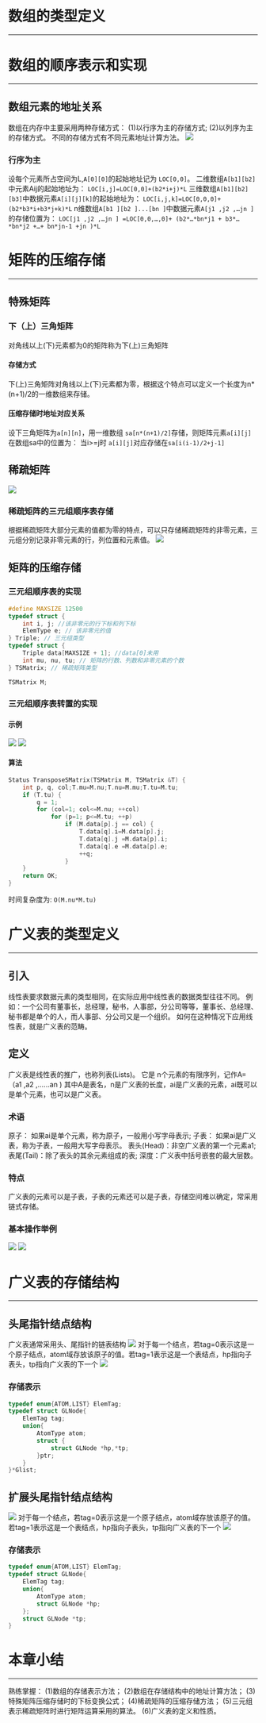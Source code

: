 # 数组的类型定义
---
# 数组的顺序表示和实现
---
## 数组元素的地址关系
数组在内存中主要采用两种存储方式： 
	(1)以行序为主的存储方式; 
	(2)以列序为主的存储方式。
不同的存储方式有不同元素地址计算方法。
![](Pasted%20image%2020231124190620.png)
### 行序为主
设每个元素所占空间为L,`A[0][0]`的起始地址记为 `LOC[0,0]`。
二维数组`A[b1][b2]`中元素Aij的起始地址为： 
	`LOC[i,j]=LOC[0,0]+(b2*i+j)*L` 
三维数组`A[b1][b2][b3]`中数据元素`A[i][j][k]`的起始地址为：
	`LOC[i,j,k]=LOC[0,0,0]+(b2*b3*i+b3*j+k)*L`
n维数组`A[b1 ][b2 ]...[bn ]`中数据元素`A[j1 ,j2 ,…jn ]`的存储位置为： 
	`LOC[j1 ,j2 ,…jn ] =LOC[0,0,…,0]+ (b2*…*bn*j1 + b3*…*bn*j2 +…+ bn*jn-1 +jn )*L`

# 矩阵的压缩存储
---
## 特殊矩阵
### 下（上）三角矩阵
对角线以上(下)元素都为0的矩阵称为下(上)三角矩阵
#### 存储方式
下(上)三角矩阵对角线以上(下)元素都为零，根据这个特点可以定义一个长度为n*(n+1)/2的一维数组来存储。
#### 压缩存储时地址对应关系
设下三角矩阵为`a[n][n]`，用一维数组 `sa[n*(n+1)/2]`存储，则矩阵元素`a[i][j]`在数组sa中的位置为：
	当i>=j时 `a[i][j]`对应存储在`sa[i(i-1)/2+j-1]`

## 稀疏矩阵
![](Pasted%20image%2020231124191659.png)
### 稀疏矩阵的三元组顺序表存储 
根据稀疏矩阵大部分元素的值都为零的特点，可以只存储稀疏矩阵的非零元素，三元组分别记录非零元素的行，列位置和元素值。
![](Pasted%20image%2020231124191823.png)

## 矩阵的压缩存储
### 三元组顺序表的实现
```c
#define MAXSIZE 12500 
typedef struct { 
	int i, j; //该非零元的行下标和列下标 
	ElemType e; // 该非零元的值 
} Triple; // 三元组类型 
typedef struct { 
	Triple data[MAXSIZE + 1]; //data[0]未用 
	int mu, nu, tu; // 矩阵的行数、列数和非零元素的个数 
} TSMatrix; // 稀疏矩阵类型 

TSMatrix M;
```
### 三元组顺序表转置的实现
#### 示例
![](Pasted%20image%2020231124192139.png)
![](Pasted%20image%2020231124192211.png)
#### 算法
```c
Status TransposeSMatrix(TSMatrix M, TSMatrix &T) { 
	int p, q, col;T.mu=M.nu;T.nu=M.mu;T.tu=M.tu; 
	if (T.tu) { 
		q = 1; 
		for (col=1; col<=M.nu; ++col) 
			for (p=1; p<=M.tu; ++p) 
				if (M.data[p].j == col) { 
					T.data[q].i=M.data[p].j;
					T.data[q].j =M.data[p].i; 
					T.data[q].e =M.data[p].e; 
					++q; 
				} 
	} 
	return OK; 
}
```
时间复杂度为: `O(M.nu*M.tu)`

# 广义表的类型定义
---
## 引入
线性表要求数据元素的类型相同，在实际应用中线性表的数据类型往往不同。 
例如：一个公司有董事长，总经理，秘书，人事部，分公司等等，董事长、总经理、秘书都是单个的人，而人事部、分公司又是一个组织。 
如何在这种情况下应用线性表，就是广义表的范畴。

## 定义
广义表是线性表的推广，也称列表(Lists)。 它是 n个元素的有限序列，记作A=（a1 ,a2 ,……an ) 
其中A是表名，n是广义表的长度，ai是广义表的元素，ai既可以是单个元素，也可以是广义表。
### 术语
原子： 如果ai是单个元素，称为原子，一般用小写字母表示; 
子表： 如果ai是广义表，称为子表，一般用大写字母表示。
表头(Head)：非空广义表的第一个元素a1; 
表尾(Tail)：除了表头的其余元素组成的表; 
深度：广义表中括号嵌套的最大层数。
### 特点
广义表的元素可以是子表，子表的元素还可以是子表，存储空间难以确定，常采用链式存储。
### 基本操作举例
![](Pasted%20image%2020231124193241.png)
![](Pasted%20image%2020231124193303.png)

# 广义表的存储结构
---
## 头尾指针结点结构
广义表通常采用头、尾指针的链表结构
![](Pasted%20image%2020231124193417.png)
对于每一个结点，若tag=0表示这是一个原子结点，atom域存放该原子的值。若tag=1表示这是一个表结点，hp指向子表头，tp指向广义表的下一个
![](Pasted%20image%2020231124193926.png)
### 存储表示
```c
typedef enum{ATOM,LIST} ElemTag; 
typedef struct GLNode{ 
	ElemTag tag; 
	union{ 
		AtomType atom; 
		struct {
			struct GLNode *hp,*tp;
		}ptr; 
	} 
}*Glist;
```
## 扩展头尾指针结点结构
![](Pasted%20image%2020231124194225.png)
对于每一个结点，若tag=0表示这是一个原子结点，atom域存放该原子的值。若tag=1表示这是一个表结点，hp指向子表头，tp指向广义表的下一个
![](Pasted%20image%2020231124194323.png)
### 存储表示
```c
typedef enum{ATOM,LIST} ElemTag; 
typedef struct GLNode{ 
	ElemTag tag; 
	union{ 
		AtomType atom; 
		struct GLNode *hp; 
	}; 
	struct GLNode *tp; 
}
```
# 本章小结
---
熟练掌握： 
(1)数组的存储表示方法； 
(2)数组在存储结构中的地址计算方法； 
(3)特殊矩阵压缩存储时的下标变换公式； 
(4)稀疏矩阵的压缩存储方法； 
(5)三元组表示稀疏矩阵时进行矩阵运算采用的算法。 
(6)广义表的定义和性质。